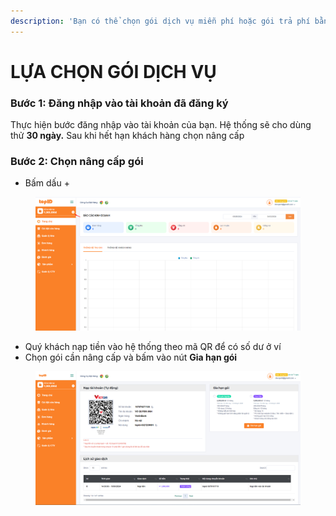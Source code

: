 ```yaml
---
description: 'Bạn có thể chọn gói dịch vụ miễn phí hoặc gói trả phí bằng các cách sau:'
---
```


# LỰA CHỌN GÓI DỊCH VỤ

### Bước 1: Đăng nhập vào tài khoản đã đăng ký

Thực hiện bước đăng nhập vào tài khoản của bạn. Hệ thống sẽ cho dùng thử **30 ngày.** Sau khi hết hạn khách hàng chọn nâng cấp

### Bước 2: Chọn nâng cấp gói

* Bấm dấu +

<figure><img src=".gitbook/assets/image (1) (1) (1) (1) (1).png" alt=""><figcaption></figcaption></figure>

* Quý khách nạp tiền vào hệ thống theo mã QR để có số dư ở ví&#x20;
* Chọn gói cần nâng cấp và bấm vào nút **Gia hạn gói**

<figure><img src=".gitbook/assets/image (2) (1) (1) (1) (1).png" alt=""><figcaption></figcaption></figure>

###
